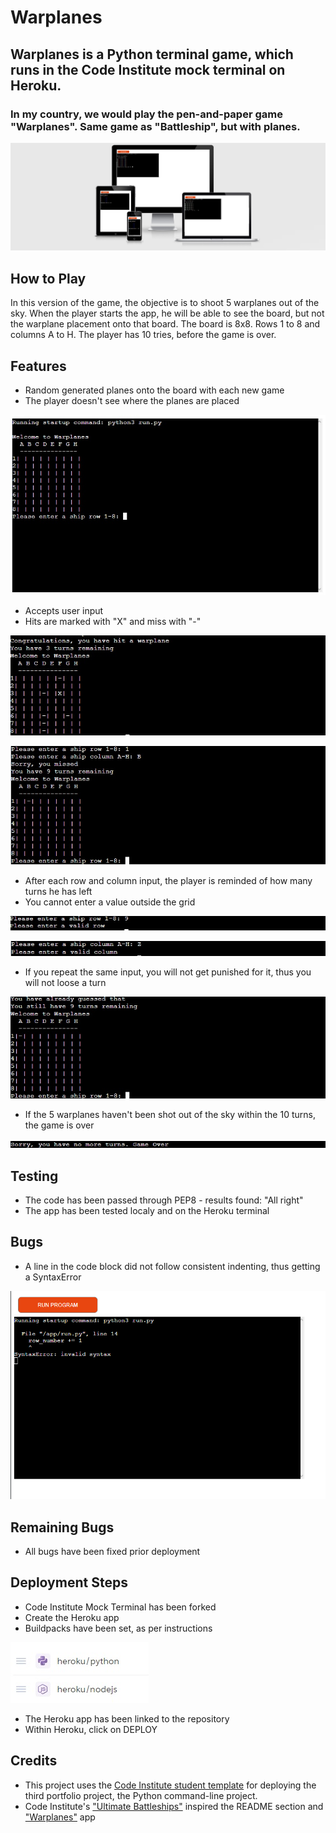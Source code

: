 # Warplanes

## Warplanes is a Python terminal game, which runs in the Code Institute mock terminal on Heroku.
### In my country, we would play the pen-and-paper game "Warplanes". Same game as "Battleship", but with planes. 

![Responsive Image](/images/Untitled.jpg)

## How to Play

In this version of the game, the objective is to shoot 5 warplanes out of the sky. When the player starts the app, he will be able to see the board, but not the warplane placement onto that board. 
The board is 8x8. Rows 1 to 8 and columns A to H. The player has 10 tries, before the game is over. 
## Features
  
 * Random generated planes onto the board with each new game
 * The player doesn't see where the planes are placed

![Start Image](/images/start.jpg)

 * Accepts user input
 * Hits are marked with "X" and miss with "-"

 ![Hit Image](/images/hit.jpg)
 
 
 ![Miss Image](/images/miss.jpg)

 * After each row and column input, the player is reminded of how many turns he has left
 * You cannot enter a value outside the grid

 ![Valid Row](images/validrow.jpg)

 
 ![Valid Col](images/validcol.jpg)

 * If you repeat the same input, you will not get punished for it, thus you will not loose a turn

 ![Same Input](images/already.jpg)

 * If the 5 warplanes haven't been shot out of the sky within the 10 turns, the game is over

 ![Game Over](images/nomore.jpg)

 
 ## Testing

 * The code has been passed through PEP8 - results found: "All right"
 * The app has been tested localy and on the Heroku terminal

 ## Bugs

 * A line in the code block did not follow consistent indenting, thus getting a SyntaxError

 ![SyntaxError](/images/bug.png)

 ## Remaining Bugs

 * All bugs have been fixed prior deployment

 ## Deployment Steps

 * Code Institute Mock Terminal has been forked
 * Create the Heroku app
 * Buildpacks have been set, as per instructions

 ![Buildpacks](images/buildpacks.jpg)

 * The Heroku app has been linked to the repository 
 * Within Heroku, click on DEPLOY

 ## Credits

 * This project uses the [Code Institute student template](https://github.com/Code-Institute-Org/python-essentials-template) for deploying the third portfolio project, the Python command-line project.
 * Code Institute's ["Ultimate Battleships"](https://p3-battleships.herokuapp.com) inspired the README section and ["Warplanes"](https://warplanes.herokuapp.com) app

